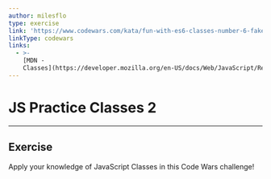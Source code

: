 ```yaml
---
author: milesflo
type: exercise
link: 'https://www.codewars.com/kata/fun-with-es6-classes-number-6-fake-files-basic'
linkType: codewars
links:
  - >-
    [MDN -
    Classes](https://developer.mozilla.org/en-US/docs/Web/JavaScript/Reference/Classes){website}
---
```


# JS Practice Classes 2


---

## Exercise

Apply your knowledge of JavaScript Classes in this Code Wars challenge!
 
